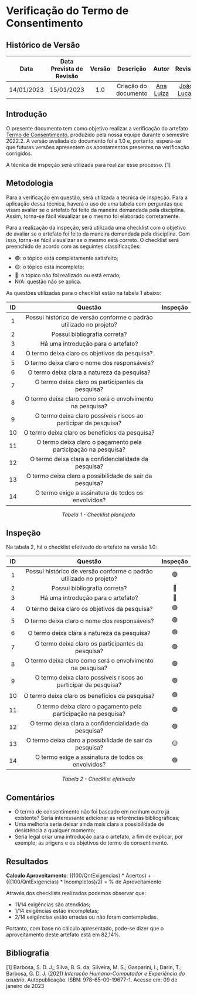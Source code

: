# Verificação do Termo de Consentimento
## <a>Histórico de Versão</a>
|    Data    | Data Prevista de Revisão | Versão |      Descrição       |                 Autor                  |                  Revisor                   |
| :--------: | :----------------------: | :----: | :------------------: | :------------------------------------: | :----------------------------------------: |
| 14/01/2023 |        15/01/2023        |  1.0   | Criação do documento | [Ana Luiza](https://github.com/AnHoff) | [João Lucas](https://github.com/Hackairos) |

## <a>Introdução</a>
O presente documento tem como objetivo realizar a verificação do artefato [Termo de Consentimento](../../../Elicitacao/ModeloTermoConsentimento.md), produzido pela nossa equipe durante o semestre 2022.2. A versão avaliada do documento foi a 1.0 e, portanto, espera-se que futuras versões apresentem os apontamentos presentes na verificação corrigidos.

A técnica de inspeção será utilizada para realizar esse processo. [1]

## <a>Metodologia</a>
Para a verificação em questão, será utilizada a técnica de inspeção. Para a aplicação dessa técnica, haverá o uso de uma tabela com perguntas que visam avaliar se o artefato foi feito da maneira demandada pela disciplina. Assim, torna-se fácil visualizar se o mesmo foi elaborado corretamente.

Para a realização da inspeção, será utilizada uma checklist com o objetivo de avaliar se o artefato foi feito da maneira demandada pela disciplina. Com isso, torna-se fácil visualizar se o mesmo está correto. O checklist será preenchido de acordo com as seguintes classificações:

* 🟢: o tópico está completamente satisfeito;
* 🟡: o tópico está incompleto;
* 🔴: o tópico não foi realizado ou está errado;
* N/A: questão não se aplica.

As questões utilizadas para o checklist estão na tabela 1 abaixo:

<center>

|  ID   |                              Questão                               | Inspeção |
| :---: | :----------------------------------------------------------------: | :------: |
|   1   | Possui histórico de versão conforme o padrão utilizado no projeto? |          |
|   2   |                    Possui bibliografia correta?                    |          |
|   3   |                 Há uma introdução para o artefato?                 |          |
|   4   |           O termo deixa claro os objetivos da pesquisa?            |          |
|   5   |            O termo deixa claro o nome dos responsáveis?            |          |
|   6   |            O termo deixa clara a natureza da pesquisa?             |          |
|   7   |         O termo deixa claro os participantes da pesquisa?          |          |
|   8   |     O termo deixa claro como será o envolvimento na pesquisa?      |          |
|   9   |  O termo deixa claro possíveis riscos ao participar da pesquisa?   |          |
|  10   |           O termo deixa claro os benefícios da pesquisa?           |          |
|  11   |   O termo deixa claro o pagamento pela participação na pesquisa?   |          |
|  12   |        O termo deixa clara a confidencialidade da pesquisa?        |          |
|  13   |      O termo deixa claro a possibilidade de sair da pesquisa?      |          |
|  14   |         O termo exige a assinatura de todos os envolvidos?         |          |
  
*Tabela 1 - Checklist planejado*

</center>

## <a>Inspeção</a>

Na tabela 2, há o checklist efetivado do artefato na versão 1.0:

<center>

|  ID   |                              Questão                               | Inspeção |
| :---: | :----------------------------------------------------------------: | :------: |
|   1   | Possui histórico de versão conforme o padrão utilizado no projeto? |    🟢     |
|   2   |                    Possui bibliografia correta?                    |    🔴     |
|   3   |                 Há uma introdução para o artefato?                 |    🔴     |
|   4   |           O termo deixa claro os objetivos da pesquisa?            |    🟢     |
|   5   |            O termo deixa claro o nome dos responsáveis?            |    🟢     |
|   6   |            O termo deixa clara a natureza da pesquisa?             |    🟢     |
|   7   |         O termo deixa claro os participantes da pesquisa?          |    🟢     |
|   8   |     O termo deixa claro como será o envolvimento na pesquisa?      |    🟢     |
|   9   |  O termo deixa claro possíveis riscos ao participar da pesquisa?   |    🟢     |
|  10   |           O termo deixa claro os benefícios da pesquisa?           |    🟢     |
|  11   |   O termo deixa claro o pagamento pela participação na pesquisa?   |    🟢     |
|  12   |        O termo deixa clara a confidencialidade da pesquisa?        |    🟢     |
|  13   |      O termo deixa claro a possibilidade de sair da pesquisa?      |    🟡     |
|  14   |         O termo exige a assinatura de todos os envolvidos?         |    🟢     |
  
*Tabela 2 - Checklist efetivado*

</center>

## <a>Comentários</a>

* O termo de consentimento não foi baseado em nenhum outro já existente? Seria interessante adicionar as referências bibliográficas;
* Uma melhoria seria deixar ainda mais clara a possibilidade de desistência a qualquer momento;
* Seria legal criar uma introdução para o artefato, a fim de explicar, por exemplo, as origens e os objetivos do termo de consentimento.

## <a>Resultados</a>
<a>**Calculo Aproveitamento**</a>: ((100/QntExigencias) * Acertos) + (((100/QntExigencias) * Incompletos)/2) = % de Aproveitamento

Através dos checklists realizados podemos observar que:

* 11/14 exigências são atendidas;
* 1/14 exigências estão incompletas;
* 2/14 exigências estão erradas ou não foram contempladas.

Portanto, com base no cálculo apresentado, pode-se dizer que o aproveitamento deste artefato está em 82,14%.

## <a>Bibliografia</a>

[1] Barbosa, S. D. J.; Silva, B. S. da; Silveira, M. S.; Gasparini, I.; Darin, T.; Barbosa, G. D. J. (2021) _Interação Humano-Computador e Experiência do usuário_. Autopublicação. ISBN: 978-65-00-19677-1. Acesso em: 09 de janeiro de 2023